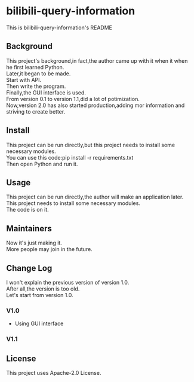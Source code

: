 # bilibili-query-information
This is bilibili-query-information's README
## Background
This project's background,in fact,the author came up with it when it when he first learned Python.  
Later,it began to be made.  
Start with API.  
Then write the program.  
Finally,the GUI interface is used.  
From version 0.1 to version 1.1,did a lot of potimization.  
Now,version 2.0 has also started production,adding mor information and striving to create better.
## Install
This project can be run directly,but this project needs to install some necessary modules.  
You can use this code:pip install -r requirements.txt  
Then open Python and run it.
## Usage
This project can be run directly,the author will make an application later.  
This project needs to install some necessary modules.  
The code is on it.
## Maintainers
Now it's just making it.  
More people may join in the future.
## Change Log
I won't explain the previous version of version 1.0.  
After all,the version is too old.  
Let's start from version 1.0.
### V1.0
* Using GUI interface
### V1.1

## License
This project uses Apache-2.0 License.
